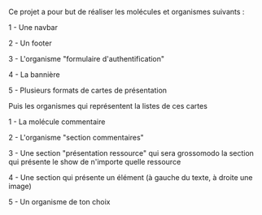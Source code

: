 Ce projet a pour but de réaliser les molécules et organismes suivants :

1 - Une navbar

2 - Un footer

3 - L'organisme "formulaire d'authentification"

4 - La bannière

5 - Plusieurs formats de cartes de présentation

Puis les organismes qui représentent la listes de ces cartes

1 - La molécule commentaire

2 - L'organisme "section commentaires"

3 - Une section "présentation ressource" qui sera grossomodo la section qui présente le show de n'importe quelle ressource

4 - Une section qui présente un élément (à gauche du texte, à droite une image)

5 - Un organisme de ton choix
